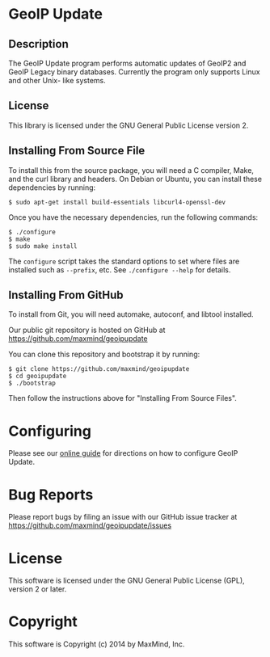 # GeoIP Update

## Description

The GeoIP Update program performs automatic updates of GeoIP2 and GeoIP Legacy
binary databases. Currently the program only supports Linux and other Unix-
like systems.

## License

This library is licensed under the GNU General Public License version 2.

## Installing From Source File

To install this from the source package, you will need a C compiler, Make,
and the curl library and headers. On Debian or Ubuntu, you can install these
dependencies by running:

    $ sudo apt-get install build-essentials libcurl4-openssl-dev

Once you have the necessary dependencies, run the following commands:

    $ ./configure
    $ make
    $ sudo make install

The `configure` script takes the standard options to set where files are
installed such as `--prefix`, etc. See `./configure --help` for details.

## Installing From GitHub

To install from Git, you will need automake, autoconf, and libtool installed.

Our public git repository is hosted on GitHub at
https://github.com/maxmind/geoipupdate

You can clone this repository and bootstrap it by running:

    $ git clone https://github.com/maxmind/geoipupdate
    $ cd geoipupdate
    $ ./bootstrap

Then follow the instructions above for "Installing From Source Files".

# Configuring

Please see our [online guide](http://dev.maxmind.com/geoip/geoipupdate/) for
directions on how to configure GeoIP Update.

# Bug Reports

Please report bugs by filing an issue with our GitHub issue tracker at
https://github.com/maxmind/geoipupdate/issues

# License

This software is licensed under the GNU General Public License (GPL), version
2 or later.

# Copyright

This software is Copyright (c) 2014 by MaxMind, Inc.
